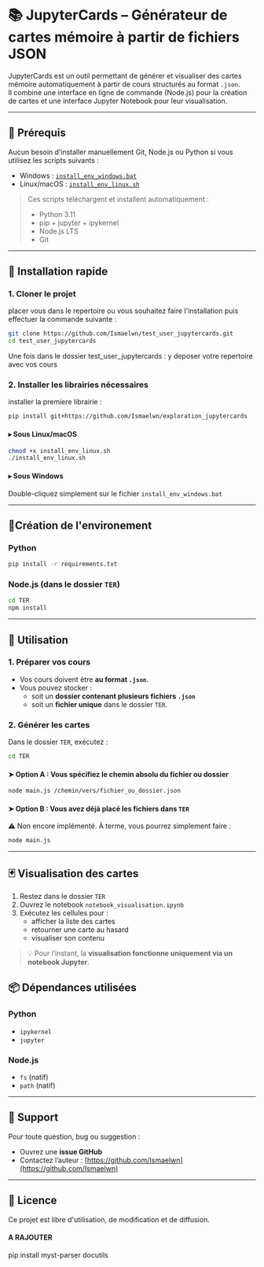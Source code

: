 
# 📚 JupyterCards – Générateur de cartes mémoire à partir de fichiers JSON

JupyterCards est un outil permettant de générer et visualiser des cartes mémoire automatiquement à partir de cours structurés au format `.json`.  
Il combine une interface en ligne de commande (Node.js) pour la création de cartes et une interface Jupyter Notebook pour leur visualisation.

---

## 🧰 Prérequis

Aucun besoin d’installer manuellement Git, Node.js ou Python si vous utilisez les scripts suivants :

- Windows : [`install_env_windows.bat`](install_env_windows.bat)
- Linux/macOS : [`install_env_linux.sh`](install_env_linux.sh)

> Ces scripts téléchargent et installent automatiquement :
> - Python 3.11
> - pip + jupyter + ipykernel
> - Node.js LTS
> - Git

---

## 🚀 Installation rapide

### 1. Cloner le projet
placer vous dans le repertoire ou vous souhaitez faire l'installation puis effectuer la commande suivante :

```bash
git clone https://github.com/Ismaelwn/test_user_jupytercards.git
cd test_user_jupytercards
```

Une fois dans le dossier test_user_jupytercards :
y deposer votre repertoire avec vos cours 

### 2. Installer les librairies nécessaires

installer la premiere librairie :
```bash
pip install git+https://github.com/Ismaelwn/exploration_jupytercards
```


#### ▸ Sous Linux/macOS

```bash
chmod +x install_env_linux.sh
./install_env_linux.sh
```

#### ▸ Sous Windows

Double-cliquez simplement sur le fichier `install_env_windows.bat`

---

## 📁Création de l'environement

### Python

```bash
pip install -r requirements.txt
```

### Node.js (dans le dossier `TER`)

```bash
cd TER
npm install
```

---

## 🧪 Utilisation

### 1. Préparer vos cours

- Vos cours doivent être **au format `.json`**.
- Vous pouvez stocker :
  - soit un **dossier contenant plusieurs fichiers `.json`**
  - soit un **fichier unique** dans le dossier `TER`.

### 2. Générer les cartes

Dans le dossier `TER`, exécutez :

```bash
cd TER
```

#### ➤ Option A : Vous spécifiez le chemin absolu du fichier ou dossier

```bash
node main.js /chemin/vers/fichier_ou_dossier.json
```

#### ➤ Option B : Vous avez déjà placé les fichiers dans `TER`

⚠️ Non encore implémenté. À terme, vous pourrez simplement faire :

```bash
node main.js
```

---

## 🃏 Visualisation des cartes

1. Restez dans le dossier `TER`
2. Ouvrez le notebook `notebook_visualisation.ipynb`
3. Exécutez les cellules pour :
   - afficher la liste des cartes
   - retourner une carte au hasard
   - visualiser son contenu

> 💡 Pour l’instant, la **visualisation fonctionne uniquement via un notebook Jupyter**.


## 📦 Dépendances utilisées

### Python
- `ipykernel`
- `jupyter`

### Node.js
- `fs` (natif)
- `path` (natif)


---

## 🙋 Support

Pour toute question, bug ou suggestion :

- Ouvrez une **issue GitHub**
- Contactez l’auteur : [https://github.com/Ismaelwn](https://github.com/Ismaelwn)

---

## 📄 Licence

Ce projet est libre d'utilisation, de modification et de diffusion.



#### A RAJOUTER


pip install myst-parser docutils
